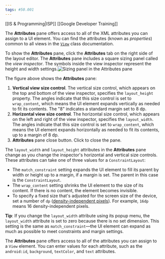 ```yaml
---
tags: #50.001
---
```

[[IS & Programming|ISP]]
[[Google Developer Training]]

The **Attributes** pane offers access to all of the XML attributes you can assign to a UI element. You can find the attributes (known as _properties_) common to all views in the [`View`](http://developer.android.com/reference/android/view/View.html) class documentation.

To show the **Attributes** pane, click the **Attributes** tab on the right side of the layout editor. The **Attributes** pane includes a square sizing panel called the _view inspector_. The symbols inside the view inspector represent the height and width settings.![ Sizing panel in the Attributes pane](https://google-developer-training.github.io/android-developer-fundamentals-course-concepts-v2/images/1-2-c-layouts-and-resources-for-the-ui/as_layout_width_height_box_annot.png " Sizing panel in the Attributes pane")

The figure above shows the **Attributes** pane:

1.  **Vertical view size control**. The vertical size control, which appears on the top and bottom of the view inspector, specifies the `layout_height` property. The angles indicate that this size control is set to `wrap_content`, which means the UI element expands vertically as needed to fit its contents. The "8" indicates a standard margin set to 8 dp.
2.  **Horizontal view size control**. The horizontal size control, which appears on the left and right of the view inspector, specifies the `layout_width`. The angles indicate that this size control is set to `wrap_content`, which means the UI element expands horizontally as needed to fit its contents, up to a margin of 8 dp.
3.  **Attributes** pane close button. Click to close the pane.

The `layout_width` and `layout_height` attributes in the **Attributes** pane change as you change the inspector's horizontal and vertical size controls. These attributes can take one of three values for a `ConstraintLayout`:

-   The `match_constraint` setting expands the UI element to fill its parent by width or height up to a margin, if a margin is set. The parent in this case is the `ConstraintLayout`.
-   The `wrap_content` setting shrinks the UI element to the size of its content. If there is no content, the element becomes invisible.
-   To specify a fixed size that's adjusted for the screen size of the device, set a number of `dp` ([density-independent pixels](https://developer.android.com/training/multiscreen/screendensities.html)). For example, `16dp` means 16 density-independent pixels.

**Tip**: If you change the `layout_width` attribute using its popup menu, the `layout_width` attribute is set to zero because there is no set dimension. This setting is the same as `match_constraint`—the UI element can expand as much as possible to meet constraints and margin settings.

The **Attributes** pane offers access to all of the attributes you can assign to a `View` element. You can enter values for each attribute, such as the `android:id`, `background`, `textColor`, and `text` attributes.